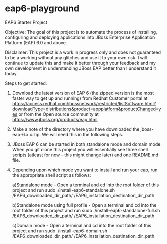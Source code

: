 eap6-playground
===============

EAP6 Starter Project

Objective: The goal of this project is to automate the process of installing, configuring and deploying applications into JBoss Enterprise Application Platform (EAP) 6.0 and above.

Disclaimer: This project is a work in progress only and does not guaranteed to be a working without any glitches and use it to your own risk. I will continue to update this and make it better through your feedback and my own development in understanding JBoss EAP better than I understand it today.

Steps to get started:

1) Download the latest version of EAP 6 (the zipped version is the most faster way to get up and running) from Redhat Customer portal at https://access.redhat.com/jbossnetwork/restricted/listSoftware.html?downloadType=distributions&product=appplatform&productChanged=yes or from the Open source community at https://www.jboss.org/products/eap.html
 
2) Make a note of the directory where you have downloaded the jboss-eap-6.x.x.zip. We will need this in the following steps.

3) JBoss EAP 6 can be started in both standalone mode and domain mode. When you git clone this project you will essentially see three shell scripts (atleast for now - this might change later) and one README.md file.

4) Depending upon which mode you want to install and run your eap, run the appropriate shell script as follows:

     a)Standalone mode - Open a terminal and cd into the root folder of this project and run sudo ./install-eap6-standalone.sh /EAP6_downloaded_dir_path/ /EAP6_installation_destination_dir_path

     b)Standalone mode using full profile - Open a terminal and cd into the root folder of this project and run sudo ./install-eap6-standalone-full.sh /EAP6_downloaded_dir_path/ /EAP6_installation_destination_dir_path

    c)Domain mode - Open a terminal and cd into the root folder of this project and run sudo ./install-eap6-domain.sh /EAP6_downloaded_dir_path/ /EAP6_installation_destination_dir_path

     



